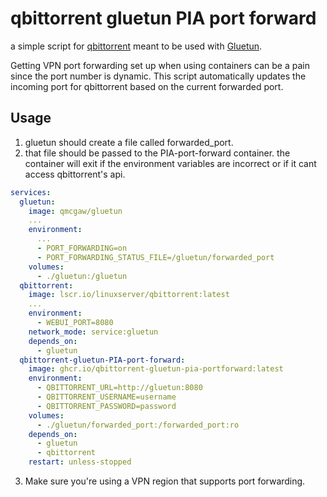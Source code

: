 <!--
 Copyright 2024 robonau
 
 Licensed under the Apache License, Version 2.0 (the "License");
 you may not use this file except in compliance with the License.
 You may obtain a copy of the License at
 
     https://www.apache.org/licenses/LICENSE-2.0
 
 Unless required by applicable law or agreed to in writing, software
 distributed under the License is distributed on an "AS IS" BASIS,
 WITHOUT WARRANTIES OR CONDITIONS OF ANY KIND, either express or implied.
 See the License for the specific language governing permissions and
 limitations under the License.
-->

# qbittorrent gluetun PIA port forward

a simple script for [qbittorrent](https://github.com/qbittorrent/qBittorrent) meant to be used with [Gluetun](https://github.com/qdm12/gluetun).

Getting VPN port forwarding set up when using containers can be a pain since the port number is dynamic. This script automatically updates the incoming port for qbittorrent based on the current forwarded port.

## Usage

1. gluetun should create a file called forwarded_port.
2. that file should be passed to the PIA-port-forward container.
the container will exit if the environment variables are incorrect or if it cant access qbittorrent's api.

```yaml
services:
  gluetun:
    image: qmcgaw/gluetun
    ...
    environment:
      ...
      - PORT_FORWARDING=on
      - PORT_FORWARDING_STATUS_FILE=/gluetun/forwarded_port
    volumes:
      - ./gluetun:/gluetun
  qbittorrent:
    image: lscr.io/linuxserver/qbittorrent:latest
    ...
    environment:
      - WEBUI_PORT=8080
    network_mode: service:gluetun
    depends_on:
      - gluetun
  qbittorrent-gluetun-PIA-port-forward:
    image: ghcr.io/qbittorrent-gluetun-pia-portforward:latest
    environment:
      - QBITTORRENT_URL=http://gluetun:8080
      - QBITTORRENT_USERNAME=username
      - QBITTORRENT_PASSWORD=password
    volumes:
      - ./gluetun/forwarded_port:/forwarded_port:ro
    depends_on:
      - gluetun
      - qbittorrent
    restart: unless-stopped
```

3. Make sure you're using a VPN region that supports port forwarding.